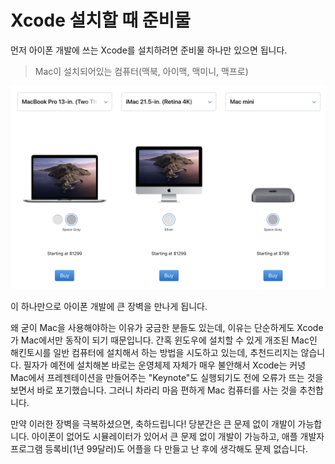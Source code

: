 # Xcode 설치할 때 준비물

먼저 아이폰 개발에 쓰는 Xcode를 설치하려면 준비물 하나만 있으면 됩니다.

> Mac이 설치되어있는 컴퓨터\(맥북, 아이맥, 맥미니, 맥프로\)

![&#xCC38;&#xACE0;&#xB85C; &#xAC00;&#xC7A5; &#xC2FC; &#xB9E5;&#xBBF8;&#xB2C8;&#xB9CC; 799&#xB2EC;&#xB7EC;\(&#xBAA8;&#xB2C8;&#xD130; &#xBCC4;&#xB3C4;\)](../.gitbook/assets/2020-01-17-11.18.54.png)

이 하나만으로 아이폰 개발에 큰 장벽을 만나게 됩니다.

왜 굳이 Mac을 사용해야하는 이유가 궁금한 분들도 있는데, 이유는 단순하게도 Xcode가 Mac에서만 동작이 되기 때문입니다. 간혹 윈도우에 설치할 수 있게 개조된 Mac인 해킨토시를 일반 컴퓨터에 설치해서 하는 방법을 시도하고 있는데, 추천드리지는 않습니다. 필자가 예전에 설치해본 바로는 운영체제 자체가 매우 불안해서 Xcode는 커녕 Mac에서 프레젠테이션을 만들어주는 "Keynote"도 실행되기도 전에 오류가 뜨는 것을 보면서 바로 포기했습니다. 그러니 차라리 마음 편하게 Mac 컴퓨터를 사는 것을 추천합니다.

만약 이러한 장벽을 극복하셨으면,  축하드립니다! 당분간은 큰 문제 없이 개발이 가능합니다. 아이폰이 없어도 시뮬레이터가 있어서 큰 문제 없이 개발이 가능하고, 애플 개발자 프로그램 등록비\(1년 99달러\)도 어플을 다 만들고 난 후에 생각해도 문제 없습니다.

